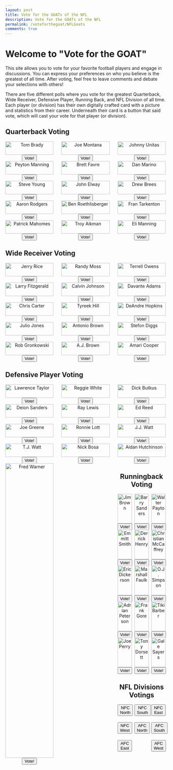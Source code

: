 ```yaml
---
layout: post
title: Vote for the GOATs of the NFL
description: Vote for the GOATs of the NFL
permalink: /voteforthegoat/NFLGoats
comments: true
---
```


# Welcome to "Vote for the GOAT"

This site allows you to vote for your favorite football players and engage in discussions. You can express your preferences on who you believe is the greatest of all time. After voting, feel free to leave comments and debate your selections with others!

There are five different polls where you vote for the greatest Quarterback, Wide Receiver, Defensive Player, Running Back, and NFL Division of all time. Each player (or division) has their own digitally crafted card with a picture and statistics from their career. Underneath their card is a button that said vote, which will cast your vote for that player (or division).


## Quarterback Voting

<div style="display: flex; flex-wrap: wrap; justify-content: space-between;">
  <div style="width: 30%; text-align: center; margin-bottom: 20px;">
    <img src="image-url-1" alt="Tom Brady" style="width: 100%;">
    <button onclick="alert('You voted for Tom Brady!')">Vote!</button>
  </div>
  <div style="width: 30%; text-align: center; margin-bottom: 20px;">
    <img src="image-url-2" alt="Joe Montana" style="width: 100%;">
    <button onclick="alert('You voted for Joe Montana!')">Vote!</button>
  </div>
  <div style="width: 30%; text-align: center; margin-bottom: 20px;">
    <img src="image-url-3" alt="Johnny Unitas" style="width: 100%;">
    <button onclick="alert('You voted for Johnny Unitas!')">Vote!</button>
  </div>
  <div style="width: 30%; text-align: center; margin-bottom: 20px;">
    <img src="image-url-4" alt="Peyton Manning" style="width: 100%;">
    <button onclick="alert('You voted for Peyton Manning!')">Vote!</button>
  </div>
  <div style="width: 30%; text-align: center; margin-bottom: 20px;">
    <img src="image-url-5" alt="Brett Favre" style="width: 100%;">
    <button onclick="alert('You voted for Brett Favre!')">Vote!</button>
  </div>
  <div style="width: 30%; text-align: center; margin-bottom: 20px;">
    <img src="image-url-6" alt="Dan Marino" style="width: 100%;">
    <button onclick="alert('You voted for Dan Marino!')">Vote!</button>
  </div>
  <div style="width: 30%; text-align: center; margin-bottom: 20px;">
    <img src="image-url-7" alt="Steve Young" style="width: 100%;">
    <button onclick="alert('You voted for Steve Young!')">Vote!</button>
  </div>
  <div style="width: 30%; text-align: center; margin-bottom: 20px;">
    <img src="image-url-8" alt="John Elway" style="width: 100%;">
    <button onclick="alert('You voted for John Elway!')">Vote!</button>
  </div>
  <div style="width: 30%; text-align: center; margin-bottom: 20px;">
    <img src="image-url-9" alt="Drew Brees" style="width: 100%;">
    <button onclick="alert('You voted for Drew Brees!')">Vote!</button>
  </div>
  <div style="width: 30%; text-align: center; margin-bottom: 20px;">
    <img src="image-url-10" alt="Aaron Rodgers" style="width: 100%;">
    <button onclick="alert('You voted for Aaron Rodgers!')">Vote!</button>
  </div>
  <div style="width: 30%; text-align: center; margin-bottom: 20px;">
    <img src="image-url-11" alt="Ben Roethlisberger" style="width: 100%;">
    <button onclick="alert('You voted for Ben Roethlisberger!')">Vote!</button>
  </div>
  <div style="width: 30%; text-align: center; margin-bottom: 20px;">
    <img src="image-url-12" alt="Fran Tarkenton" style="width: 100%;">
    <button onclick="alert('You voted for Fran Tarkenton!')">Vote!</button>
  </div>
  <div style="width: 30%; text-align: center; margin-bottom: 20px;">
    <img src="image-url-13" alt="Patrick Mahomes" style="width: 100%;">
    <button onclick="alert('You voted for Patrick Mahomes!')">Vote!</button>
  </div>
  <div style="width: 30%; text-align: center; margin-bottom: 20px;">
    <img src="image-url-14" alt="Troy Aikman" style="width: 100%;">
    <button onclick="alert('You voted for Troy Aikman!')">Vote!</button>
  </div>
  <div style="width: 30%; text-align: center; margin-bottom: 20px;">
    <img src="image-url-15" alt="Eli Manning" style="width: 100%;">
    <button onclick="alert('You voted for Eli Manning!')">Vote!</button>
  </div>
</div>


## Wide Receiver Voting

<div style="display: flex; flex-wrap: wrap; justify-content: space-between;">
  <div style="width: 30%; text-align: center; margin-bottom: 20px;">
    <img src="image-url-1" alt="Jerry Rice" style="width: 100%;">
    <button onclick="alert('You voted for Jerry Rice!')">Vote!</button>
  </div>
  <div style="width: 30%; text-align: center; margin-bottom: 20px;">
    <img src="image-url-2" alt="Randy Moss" style="width: 100%;">
    <button onclick="alert('You voted for Randy Moss!')">Vote!</button>
  </div>
  <div style="width: 30%; text-align: center; margin-bottom: 20px;">
    <img src="image-url-3" alt="Terrell Owens" style="width: 100%;">
    <button onclick="alert('You voted for Terrell Owens!')">Vote!</button>
  </div>
  <div style="width: 30%; text-align: center; margin-bottom: 20px;">
    <img src="image-url-4" alt="Larry Fitzgerald" style="width: 100%;">
    <button onclick="alert('You voted for Larry Fitzgerald!')">Vote!</button>
  </div>
  <div style="width: 30%; text-align: center; margin-bottom: 20px;">
    <img src="image-url-5" alt="Calvin Johnson" style="width: 100%;">
    <button onclick="alert('You voted for Calvin Johnson!')">Vote!</button>
  </div>
  <div style="width: 30%; text-align: center; margin-bottom: 20px;">
    <img src="image-url-6" alt="Davante Adams" style="width: 100%;">
    <button onclick="alert('You voted for Davante Adams!')">Vote!</button>
  </div>
  <div style="width: 30%; text-align: center; margin-bottom: 20px;">
    <img src="image-url-7" alt="Chris Carter" style="width: 100%;">
    <button onclick="alert('You voted for Chris Carter!')">Vote!</button>
  </div>
  <div style="width: 30%; text-align: center; margin-bottom: 20px;">
    <img src="image-url-8" alt="Tyreek Hill" style="width: 100%;">
    <button onclick="alert('You voted for Tyreek Hill!')">Vote!</button>
  </div>
  <div style="width: 30%; text-align: center; margin-bottom: 20px;">
    <img src="image-url-9" alt="DeAndre Hopkins" style="width: 100%;">
    <button onclick="alert('You voted for DeAndre Hopkins!')">Vote!</button>
  </div>
  <div style="width: 30%; text-align: center; margin-bottom: 20px;">
    <img src="image-url-10" alt="Julio Jones" style="width: 100%;">
    <button onclick="alert('You voted for Julio Jones!')">Vote!</button>
  </div>
  <div style="width: 30%; text-align: center; margin-bottom: 20px;">
    <img src="image-url-11" alt="Antonio Brown" style="width: 100%;">
    <button onclick="alert('You voted for Antonio Brown!')">Vote!</button>
  </div>
  <div style="width: 30%; text-align: center; margin-bottom: 20px;">
    <img src="image-url-12" alt="Stefon Diggs" style="width: 100%;">
    <button onclick="alert('You voted for Stefon Diggs!')">Vote!</button>
  </div>
  <div style="width: 30%; text-align: center; margin-bottom: 20px;">
    <img src="image-url-13" alt="Rob Gronkowski" style="width: 100%;">
    <button onclick="alert('You voted for Rob Gronkowski!')">Vote!</button>
  </div>
  <div style="width: 30%; text-align: center; margin-bottom: 20px;">
    <img src="image-url-14" alt="A.J. Brown" style="width: 100%;">
    <button onclick="alert('You voted for A.J. Brown!')">Vote!</button>
  </div>
  <div style="width: 30%; text-align: center; margin-bottom: 20px;">
    <img src="image-url-15" alt="Amari Cooper" style="width: 100%;">
    <button onclick="alert('You voted for Amari Cooper!')">Vote!</button>
  </div>
</div>

## Defensive Player Voting

<div style="display: flex; flex-wrap: wrap; justify-content: space-between;">
  <div style="width: 30%; text-align: center; margin-bottom: 20px;">
    <img src="image-url-1" alt="Lawrence Taylor" style="width: 100%;">
    <button onclick="alert('You voted for Lawrence Taylor!')">Vote!</button>
  </div>
  <div style="width: 30%; text-align: center; margin-bottom: 20px;">
    <img src="image-url-2" alt="Reggie White" style="width: 100%;">
    <button onclick="alert('You voted for Reggie White!')">Vote!</button>
  </div>
  <div style="width: 30%; text-align: center; margin-bottom: 20px;">
    <img src="image-url-3" alt="Dick Butkus" style="width: 100%;">
    <button onclick="alert('You voted for Dick Butkus!')">Vote!</button>
  </div>
  <div style="width: 30%; text-align: center; margin-bottom: 20px;">
    <img src="image-url-4" alt="Deion Sanders" style="width: 100%;">
    <button onclick="alert('You voted for Deion Sanders!')">Vote!</button>
  </div>
  <div style="width: 30%; text-align: center; margin-bottom: 20px;">
    <img src="image-url-5" alt="Ray Lewis" style="width: 100%;">
    <button onclick="alert('You voted for Ray Lewis!')">Vote!</button>
  </div>
  <div style="width: 30%; text-align: center; margin-bottom: 20px;">
    <img src="image-url-6" alt="Ed Reed" style="width: 100%;">
    <button onclick="alert('You voted for Ed Reed!')">Vote!</button>
  </div>
  <div style="width: 30%; text-align: center; margin-bottom: 20px;">
    <img src="image-url-7" alt="Joe Greene" style="width: 100%;">
    <button onclick="alert('You voted for Joe Greene!')">Vote!</button>
  </div>
  <div style="width: 30%; text-align: center; margin-bottom: 20px;">
    <img src="image-url-8" alt="Ronnie Lott" style="width: 100%;">
    <button onclick="alert('You voted for Ronnie Lott!')">Vote!</button>
  </div>
  <div style="width: 30%; text-align: center; margin-bottom: 20px;">
    <img src="image-url-9" alt="J.J. Watt" style="width: 100%;">
    <button onclick="alert('You voted for J.J. Watt!')">Vote!</button>
  </div>
  <div style="width: 30%; text-align: center; margin-bottom: 20px;">
    <img src="image-url-10" alt="T.J. Watt" style="width: 100%;">
    <button onclick="alert('You voted for T.J. Watt!')">Vote!</button>
  </div>
  <div style="width: 30%; text-align: center; margin-bottom: 20px;">
    <img src="image-url-11" alt="Nick Bosa" style="width: 100%;">
    <button onclick="alert('You voted for Nick Bosa!')">Vote!</button>
  </div>
  <div style="width: 30%; text-align: center; margin-bottom: 20px;">
    <img src="image-url-12" alt="Aidan Hutchinson" style="width: 100%;">
    <button onclick="alert('You voted for Aidan Hutchinson!')">Vote!</button>
  </div>
  <div style="width: 30%; text-align: center; margin-bottom: 20px;">
    <img src="image-url-13" alt="Fred Warner" style="width: 100%;">
    <button onclick="alert('You voted for Fred Warner!')">Vote!</button>
  </div>
  <div style="width: 30%; text-align: center; margin-bottom: 20px;">
   

## Runningback Voting

<div style="display: flex; flex-wrap: wrap; justify-content: space-between;">
  <div style="width: 30%; text-align: center; margin-bottom: 20px;">
    <img src="image-url-1" alt="Jim Brown" style="width: 100%;">
    <button onclick="alert('You voted for Jim Brown!')">Vote!</button>
  </div>
  <div style="width: 30%; text-align: center; margin-bottom: 20px;">
    <img src="image-url-2" alt="Barry Sanders" style="width: 100%;">
    <button onclick="alert('You voted for Barry Sanders!')">Vote!</button>
  </div>
  <div style="width: 30%; text-align: center; margin-bottom: 20px;">
    <img src="image-url-3" alt="Walter Payton" style="width: 100%;">
    <button onclick="alert('You voted for Walter Payton!')">Vote!</button>
  </div>
  <div style="width: 30%; text-align: center; margin-bottom: 20px;">
    <img src="image-url-4" alt="Emmitt Smith" style="width: 100%;">
    <button onclick="alert('You voted for Emmitt Smith!')">Vote!</button>
  </div>
  <div style="width: 30%; text-align: center; margin-bottom: 20px;">
    <img src="image-url-5" alt="Derrick Henry" style="width: 100%;">
    <button onclick="alert('You voted for Derrick Henry!')">Vote!</button>
  </div>
  <div style="width: 30%; text-align: center; margin-bottom: 20px;">
    <img src="image-url-6" alt="Christian McCaffrey" style="width: 100%;">
    <button onclick="alert('You voted for Christian McCaffrey!')">Vote!</button>
  </div>
  <div style="width: 30%; text-align: center; margin-bottom: 20px;">
    <img src="image-url-7" alt="Eric Dickerson" style="width: 100%;">
    <button onclick="alert('You voted for Eric Dickerson!')">Vote!</button>
  </div>
  <div style="width: 30%; text-align: center; margin-bottom: 20px;">
    <img src="image-url-8" alt="Marshall Faulk" style="width: 100%;">
    <button onclick="alert('You voted for Marshall Faulk!')">Vote!</button>
  </div>
  <div style="width: 30%; text-align: center; margin-bottom: 20px;">
    <img src="image-url-9" alt="O.J. Simpson" style="width: 100%;">
    <button onclick="alert('You voted for O.J. Simpson!')">Vote!</button>
  </div>
  <div style="width: 30%; text-align: center; margin-bottom: 20px;">
    <img src="image-url-10" alt="Adrian Peterson" style="width: 100%;">
    <button onclick="alert('You voted for Adrian Peterson!')">Vote!</button>
  </div>
  <div style="width: 30%; text-align: center; margin-bottom: 20px;">
    <img src="image-url-11" alt="Frank Gore" style="width: 100%;">
    <button onclick="alert('You voted for Frank Gore!')">Vote!</button>
  </div>
  <div style="width: 30%; text-align: center; margin-bottom: 20px;">
    <img src="image-url-12" alt="Tiki Barber" style="width: 100%;">
    <button onclick="alert('You voted for Tiki Barber!')">Vote!</button>
  </div>
  <div style="width: 30%; text-align: center; margin-bottom: 20px;">
    <img src="image-url-13" alt="Joe Perry" style="width: 100%;">
    <button onclick="alert('You voted for Joe Perry!')">Vote!</button>
  </div>
  <div style="width: 30%; text-align: center; margin-bottom: 20px;">
    <img src="image-url-14" alt="Tony Dorsett" style="width: 100%;">
    <button onclick="alert('You voted for Tony Dorsett!')">Vote!</button>
  </div>
  <div style="width: 30%; text-align: center; margin-bottom: 20px;">
    <img src="image-url-15" alt="Gale Sayers" style="width: 100%;">
    <button onclick="alert('You voted for Gale Sayers!')">Vote!</button>
  </div>
</div>

## NFL Divisions Votings

<div style="display: flex; flex-wrap: wrap; justify-content: space-between;">
  <div style="width: 30%; text-align: center; margin-bottom: 20px;">
    <button onclick="alert('You voted for NFC North!')">NFC North</button>
  </div>
  <div style="width: 30%; text-align: center; margin-bottom: 20px;">
    <button onclick="alert('You voted for NFC South!')">NFC South</button>
  </div>
  <div style="width: 30%; text-align: center; margin-bottom: 20px;">
    <button onclick="alert('You voted for NFC East!')">NFC East</button>
  </div>
  <div style="width: 30%; text-align: center; margin-bottom: 20px;">
    <button onclick="alert('You voted for NFC West!')">NFC West</button>
  </div>
  <div style="width: 30%; text-align: center; margin-bottom: 20px;">
    <button onclick="alert('You voted for AFC North!')">AFC North</button>
  </div>
  <div style="width: 30%; text-align: center; margin-bottom: 20px;">
    <button onclick="alert('You voted for AFC South!')">AFC South</button>
  </div>
  <div style="width: 30%; text-align: center; margin-bottom: 20px;">
    <button onclick="alert('You voted for AFC East!')">AFC East</button>
  </div>
  <div style="width: 30%; text-align: center; margin-bottom: 20px;">
    <button onclick="alert('You voted for AFC West!')">AFC West</button>
  </div>
</div>
